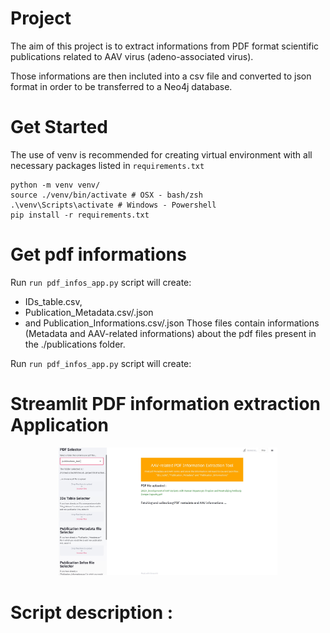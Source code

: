 # Project 
The aim of this project is to extract informations from PDF format scientific publications related to AAV virus (adeno-associated virus).

Those informations are then incluted into a csv file and converted to json format in order to be transferred to a Neo4j database.

# Get Started 
The use of venv is recommended for creating virtual environment with all necessary packages listed in `requirements.txt`

```
python -m venv venv/ 
source ./venv/bin/activate # OSX - bash/zsh
.\venv\Scripts\activate # Windows - Powershell
pip install -r requirements.txt
```

# Get pdf informations
Run `run pdf_infos_app.py` script will create:
- IDs_table.csv, 
- Publication_Metadata.csv/.json
- and Publication_Informations.csv/.json 
Those files contain informations (Metadata and AAV-related informations) about the pdf files present in the ./publications folder.

Run `run pdf_infos_app.py` script will create:

# Streamlit PDF information extraction Application

<p align="center">
  <img src="Img/capture_extraction_info_pdf_app.jpg" width="350" title="Streamlit Application">
</p>

# Script description :
